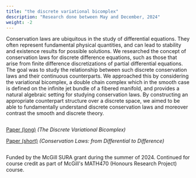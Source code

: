 ```yaml
---
title: "the discrete variational bicomplex"
description: "Research done between May and December, 2024"
weight: -2
---
```


Conservation laws are ubiquitous in the study of differential equations. They often represent fundamental physical quantities, and can lead to stability and existence results for possible solutions. We researched the concept of conservation laws for discrete difference equations, such as those that arise from finite difference discretizations of partial differential equations. The goal was to study the relationship between such discrete conservation laws and their continuous counterparts. We approached this by considering the variational bicomplex, a double chain complex which in the smooth case is defined on the infinite jet bundle of a fibered manifold, and provides a natural algebraic setting for studying conservation laws. By constructing an appropriate counterpart structure over a discrete space, we aimed to be able to fundamentally understand discrete conservation laws and moreover contrast the smooth and discrete theory.
<!-- 
The variational bicomplex is a double chain complex defined on the infinite jet bundle of a fibered manifold, $\pi : E \to M$. Differential equations on $E$ can naturally be thought of as smooth, real-valued functions on the jet bundle and thus live in various subspaces of the bicomplex. Of particular interest is the outer edge portion of the complex, the so-called Euler-Lagrange complex:
$$
J^\infty (E) \hookrightarrow \Omega^{0,0} (E) \overset{\mathsf{d}_H}{\to} \Omega^{0,1} (E) \overset{\mathsf{d}_H}{\to}\cdots \overset{\mathsf{d}_H}{\to}\Omega^{0,p} (E) \overset{\pi^0}{\to} \mathcal{F}^0 \overset{\delta}{\to} \mathcal{F}^1 \overset{\delta}{\to} \cdots
$$
The space $\mathcal{F}^0$ is in natural bijection with the space of differential functions on $E$ modulo total divergences, $\mathsf{d}_H$.

As such, it is the natural place where Lagrangians of variational problems live, and thus where one develops a variational calculus. Indeed, the map $\delta : \mathcal{F}^0 \to \mathcal{F}^1$ gives rise to the Euler-Lagrange operator, $\mathsf{E} = \sum_{\alpha, I} (-D_x)^I \frac{\partial}{\partial u_I^\alpha}$. -->

<div style="display:flex; flex-direction:column;">
    <div>
        <p><a href="/images/MATH470Report-LouisMeunier.pdf" target="_blank">Paper (long)</a> <em>(The Discrete Variational Bicomplex)</em></p>
        <p><a href="/images/discretevariational-paper-short.pdf" target="_blank">Paper (short)</a> <em>(Conservation Laws: from Differential to Difference)</em></p>
         <!-- <p><a href="" target="_blank">Presentation</a> <em>The D</em></p> -->
    </div>
</div>

<!-- <div style="position:fixed;"> -->
Funded by the McGill SURA grant during the summer of 2024. Continued for course credit as part of McGill's MATH470 (Honours Research Project) course.
<!-- </div> -->